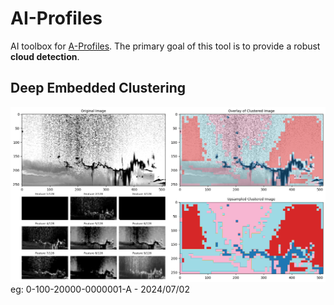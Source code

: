 # AI-Profiles

AI toolbox for [A-Profiles](https://github.com/AugustinMortier/a-profiles).
The primary goal of this tool is to provide a robust **cloud detection**.


## Deep Embedded Clustering
![image](images/clustered/20240702-0-100-20000-0000001-A.png)
eg: 0-100-20000-0000001-A - 2024/07/02